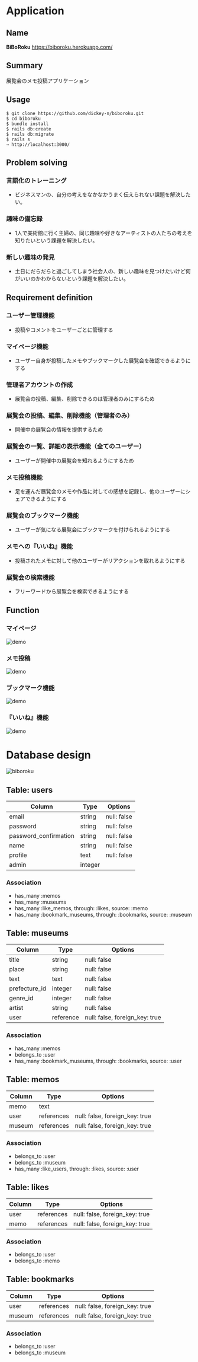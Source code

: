# Application


## Name

**BiBoRoku**
<https://biboroku.herokuapp.com/>


## Summary

展覧会のメモ投稿アプリケーション


## Usage

```
$ git clone https://github.com/dickey-n/biboroku.git
$ cd biboroku
$ bundle install
$ rails db:create
$ rails db:migrate
$ rails s
→ http://localhost:3000/
```


## Problem solving

### **言語化のトレーニング**
- ビジネスマンの、自分の考えをなかなかうまく伝えられない課題を解決したい。
### **趣味の備忘録**
- 1人で美術館に行く主婦の、同じ趣味や好きなアーティストの人たちの考えを知りたいという課題を解決したい。
### **新しい趣味の発見**
- 土日にだらだらと過ごしてしまう社会人の、新しい趣味を見つけたいけど何がいいのかわからないという課題を解決したい。

## Requirement definition

### ユーザー管理機能
- 投稿やコメントをユーザーごとに管理する

### マイページ機能
- ユーザー自身が投稿したメモやブックマークした展覧会を確認できるようにする

### 管理者アカウントの作成
- 展覧会の投稿、編集、削除できるのは管理者のみにするため

### 展覧会の投稿、編集、削除機能（管理者のみ）
- 開催中の展覧会の情報を提供するため

### 展覧会の一覧、詳細の表示機能（全てのユーザー）
- ユーザーが開催中の展覧会を知れるようにするため

### メモ投稿機能
- 足を運んだ展覧会のメモや作品に対しての感想を記録し、他のユーザーにシェアできるようにする

### 展覧会のブックマーク機能
- ユーザーが気になる展覧会にブックマークを付けられるようにする

### メモへの『いいね』機能
- 投稿されたメモに対して他のユーザーがリアクションを取れるようにする

### 展覧会の検索機能
- フリーワードから展覧会を検索できるようにする


## Function

### マイページ
![demo](https://i.gyazo.com/71cc7219e86031e333b8e95f5fe5fa04.gif)

### メモ投稿
![demo](https://i.gyazo.com/24d7d2e17e71777933d79c1b8cb834f3.gif)

### ブックマーク機能
![demo](https://i.gyazo.com/19a43ca6c241036babb347fd1cd3d167.gif)

### 『いいね』機能
![demo](https://i.gyazo.com/3da661976d10813232a7d15705a4c58b.gif)


# Database design

![biboroku](https://user-images.githubusercontent.com/69228855/98641302-e331d280-236e-11eb-894d-2719ee6ba06d.png)


## Table: users 

| Column                | Type    | Options     |
| --------------------- | ------- | ----------- |
| email                 | string  | null: false |
| password              | string  | null: false |
| password_confirmation | string  | null: false |
| name                  | string  | null: false |
| profile               | text    | null: false |
| admin                 | integer |             |

### Association

- has_many :memos
- has_many :museums
- has_many :like_memos, through: :likes, source: :memo
- has_many :bookmark_museums, through: :bookmarks, source: :museum

## Table: museums

| Column        | Type      | Options                        |
| ----------    | --------- | ------------------------------ |
| title         | string    | null: false                    |
| place         | string    | null: false                    |
| text          | text      | null: false                    |
| prefecture_id | integer   | null: false                    |
| genre_id      | integer   | null: false                    |
| artist        | string    | null: false                    |
| user          | reference | null: false, foreign_key: true |

### Association

- has_many   :memos
- belongs_to :user
- has_many :bookmark_museums, through: :bookmarks, source: :user

## Table: memos

| Column    | Type       | Options                        |
| --------- | ---------- | ------------------------------ |
| memo      | text       |                                |
| user      | references | null: false, foreign_key: true |
| museum    | references | null: false, foreign_key: true |

### Association

- belongs_to :user
- belongs_to :museum
- has_many :like_users, through: :likes, source: :user

## Table: likes

| Column    | Type       | Options                        |
| --------- | ---------- | ------------------------------ |
| user      | references | null: false, foreign_key: true |
| memo      | references | null: false, foreign_key: true |

### Association

- belongs_to :user
- belongs_to :memo

## Table: bookmarks

| Column    | Type       | Options                        |
| --------- | ---------- | ------------------------------ |
| user      | references | null: false, foreign_key: true |
| museum    | references | null: false, foreign_key: true |

### Association

- belongs_to :user
- belongs_to :museum